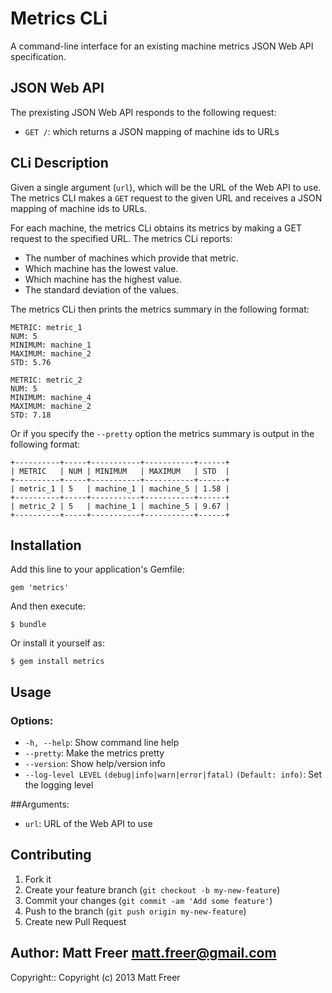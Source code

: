 # Metrics CLi

A command-line interface for an existing machine metrics JSON Web API specification.

## JSON Web API
The prexisting JSON Web API responds to the following request:

* `GET /`: which returns a JSON mapping of machine ids to URLs

## CLi Description
Given a single argument (`url`), which will be the URL of the Web API to use. The metrics CLI makes
a `GET` request to the given URL and receives a JSON mapping of machine ids to URLs.

For each machine, the metrics CLi obtains its metrics by making a GET request to the specified URL.
The metrics CLi reports:

+ The number of machines which provide that metric.
+ Which machine has the lowest value.
+ Which machine has the highest value.
+ The standard deviation of the values.

The metrics CLi then prints the metrics summary in the following format:

    METRIC: metric_1
    NUM: 5
    MINIMUM: machine_1
    MAXIMUM: machine_2
    STD: 5.76

    METRIC: metric_2
    NUM: 5
    MINIMUM: machine_4
    MAXIMUM: machine_2
    STD: 7.18

Or if you specify the `--pretty` option the metrics summary is output in the following format:

    +----------+-----+-----------+-----------+------+
    | METRIC   | NUM | MINIMUM   | MAXIMUM   | STD  |
    +----------+-----+-----------+-----------+------+
    | metric_1 | 5   | machine_1 | machine_5 | 1.58 |
    +----------+-----+-----------+-----------+------+
    | metric_2 | 5   | machine_1 | machine_5 | 9.67 |
    +----------+-----+-----------+-----------+------+

## Installation

Add this line to your application's Gemfile:

    gem 'metrics'

And then execute:

    $ bundle

Or install it yourself as:

    $ gem install metrics

## Usage
### Options:

* `-h, --help`: Show command line help
* `--pretty`: Make the metrics pretty
* `--version`: Show help/version info
* `--log-level LEVEL` `(debug|info|warn|error|fatal)` `(Default: info)`: Set the logging level

##Arguments:

* `url`: URL of the Web API to use

## Contributing

1. Fork it
2. Create your feature branch (`git checkout -b my-new-feature`)
3. Commit your changes (`git commit -am 'Add some feature'`)
4. Push to the branch (`git push origin my-new-feature`)
5. Create new Pull Request

## Author: Matt Freer matt.freer@gmail.com
Copyright:: Copyright (c) 2013 Matt Freer

